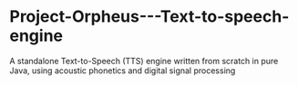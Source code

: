 # Project-Orpheus---Text-to-speech-engine
A standalone Text-to-Speech (TTS) engine written from scratch in pure Java, using acoustic phonetics and digital signal processing
